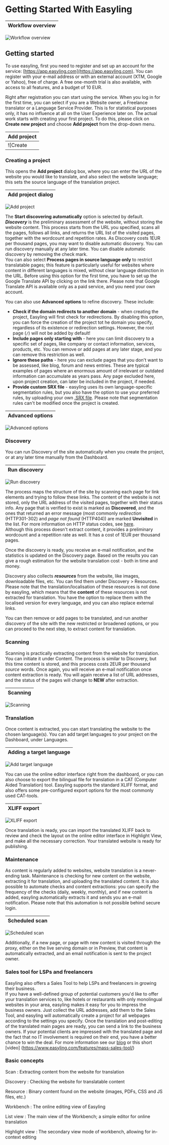 # Getting Started With Easyling

| Workflow overview |
|-------------|
![Workflow overview](/img/workflow.png)  

## Getting started

To use easyling, first you need to register and set up an account for the service: [https://app.easyling.com](https://app.easyling.com). You can register with your e-mail address or with an external account (XTM, Google or Yahoo), free of charge. A free one-month trial is also available, with access to all features, and a budget of 10 EUR.  

Right after registration you can start using the service. When you log in for the first time, you can select if you are a Website owner, a Freelance translator or a Language Service Provider. This is for statistical purposes only, it has no influence at all on the User Experience later on. The actual work starts with creating your first project. To do this, please click on **Create new project** and choose **Add project** from the drop-down menu.

| Add project |
|-------------|
![Create|thumb](/img/create.png)  

### Creating a project

This opens the **Add project** dialog box, where you can enter the URL of the website you would like to translate, and also select the website language; this sets the source language of the translation project.  


| Add project dialog |
|-------------|
![Add project](/img/add.png)  

The **Start discovering automatically** option is selected by default. ***Discovery*** is the preliminary assessment of the website, without storing the website content. This process starts from the URL you specified, scans all the pages, follows all links, and returns the URL list of the visited pages, together with the wordcount and repetition rates. As Discovery costs 1EUR per thousand pages, you may want to disable automatic discovery. You can run discovery manually at any later time. You can disable automatic discovery by removing the check mark.  
You can also select **Process pages in source language only** to restrict translatable pages; this feature is particularly useful for websites where content in different languages is mixed, without clear language distinction in the URL. Before using this option for the first time, you have to set up the Google Translate API by clicking on the link there. Please note that Google Translate API is available only as a paid service, and you need your own account.  

You can also use **Advanced options** to refine discovery. These include:  
- **Check if the domain redirects to another domain** - when creating the project, Easyling will first check for redirections. By disabling this option, you can force the creation of the project tot he domain you specify, regardless of its existence or redirection settings. However, the root page (`/`) will not be added by default!  
- **Include pages only starting with** - here you can limit discovery to a specific set of pages, like company  or contact information, services, products, etc. You can remove or add pages at any later stage, and you can remove this restriction as well.  
- **Ignore these paths** - here you can exclude pages that you don't want to be assessed, like blog, forum and news entries. These are typical examples of pages where an enormous amount of irrelevant or outdated information can accumulate as years pass. Any page excluded here, upon project creation, can later be included in the project, if needed.   
- **Provide custom SRX file** - easyling uses its own language-specific segmentation rules, but you also have the option to use your preferred rules, by uploading your own [.SRX file](https://en.wikipedia.org/wiki/Segmentation_Rules_eXchange). Please note that segmentation rules can't be modified once the project is created.  

| Advanced options |
|-------------|
![Advanced options](/img/add-advanced.png)  

### Discovery

You can run Discovery of the site automatically when you create the project, or at any later time manually from the Dashboard.

| Run discovery |
|-------------|
![Run discovery](/img/discovery.png)  

The process maps the structure of the site by scanning each page for link elements and trying to follow these links. The content of the website is not stored, only the URL address of the visited pages, together with their status info. Any page that is verified to exist is marked as **Discovered**, and the ones that returned an error message (most commonly *redirection* (HTTP301-302) and *page not found* (HTTP404)) are marked **Unvisited** in the list. For more information on HTTP status codes, see [here](https://en.wikipedia.org/wiki/List_of_HTTP_status_codes "HTTP Status Codes on Wikipedia").  
Although this process doesn't extract content, it provides a preliminary wordcount and a repetition rate as well. It has a cost of 1EUR per thousand pages.  

Once the discovery is ready, you receive an e-mail notification, and the statistics is updated on the Discovery page. Based on the results you can give a rough estimation for the website translation cost - both in time and money.  

Discovery also collects ***resources*** from the website, like images, downloadable files, etc. You can find them under Discovery > Resources.  
Please note that the translation/localisation of these resources is not done by easyling, which means that the **content** of these resources is not extracted for translation. You have the option to replace them with the localised version for every language, and you can also replace external links.

You can then remove or add pages to be translated, and run another discovery of the site with the new restricted or broadened options, or you can proceed to the next step, to extract content for translation.

### Scanning

Scanning is practically extracting content from the website for translation. You can initiate it under Content. The process is similar to Discovery, but this time content is stored, and this process costs 2EUR per thousand *source* words. Once again, you will receive an e-mail notification once content extraction is ready. You will again receive a list of URL addresses, and the status of the pages will change to **NEW** after extraction.

| Scanning |
|-------------|
![Scanning](/img/scan.png)  


### Translation

Once content is extracted, you can start translating the website to the chosen language(s). You can add target languages to your project on the Dashboard, under Languages.  

| Adding a target language|
|-------------|
![Add target language](/img/add-target-language.png)  

You can use the online editor interface right from the dashboard, or you can also choose to export the bilingual file for translation in a CAT (Computer Aided Translation) tool. Easyling supports the standard XLIFF format, and also offers some pre-configured export options for the most commonly used CAT-tools.  


| XLIFF export|
|-------------|
![XLIFF export](/img/export-bilingual.png)  

Once translation is ready, you can import the translated XLIFF back to review and check the layout on the online editor interface in Highlight View, and make all the necessary correction. Your translated website is ready for publishing.  

### Maintenance

As content is regularly added to websites, website translation is a never-ending task. Maintenance is checking for new content on the website, extracting it for translation, and uploading the translated content. It is also possible to automate checks and content extractions: you can specify the frequency of the checks (daily, weekly, monthly), and if new content is added, easyling automatically extracts it and sends you an e-mail notification. Please note that this automation is not possible behind secure login.


| Scheduled scan|
|-------------|
![Scheduled scan](/img/scheduledScan.png)  

Additionally, if a new page, or page with new content is visited through the proxy, either on the live serving domain or in Preview, that content is automatically extracted, and an email notification is sent to the project owner.     


### Sales tool for LSPs and freelancers

Easyling also offers a Sales Tool to help LSPs and freelancers in growing their business.   
If you have a well-defined group of potential customers you'd like to offer your translation services to, like hotels or restaurants with only monolingual websites in your area, easyling makes it easy for you to impress the business owners. Just collect the URL addresses, add them to the Sales Tool, and easyling will automatically create a project for all webpages according to the settings you specify. Once the translation and post-editing of the translated main pages are ready, you can send a link to the business owners. If your potential clients are impressed with the translated page and the fact that no IT involvement is required on their end, you have a better chance to win the deal.
For more information see our [blog](https://www.easyling.com/blog/try-sales-tool-lsps-freelancers/) or this short [video] (https://www.easyling.com/features/mass-sales-tool/)  

### Basic concepts

Scan
:    Extracting content from the website for translation

Discovery
:    Checking the website for translatable content

Resource
:    Binary content found on the website (images, PDFs, CSS and JS files, etc.)

Workbench
:    The online editing view of Easyling

List view
:    The main view of the Workbench; a simple editor for online translation

Highlight view
:    The secondary view mode of workbench, allowing for in-context editing

